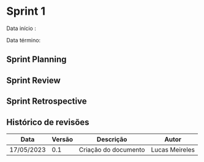 # Sprint 1

Data início :

Data término:



## Sprint Planning


## Sprint Review


## Sprint Retrospective


## Histórico de revisões

| Data | Versão | Descrição | Autor |
|---|---|---|---|
| 17/05/2023 | 0.1 | Criação do documento | Lucas Meireles |